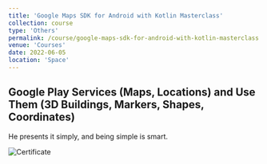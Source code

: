 ```yaml
---
title: 'Google Maps SDK for Android with Kotlin Masterclass'
collection: course
type: 'Others'
permalink: /course/google-maps-sdk-for-android-with-kotlin-masterclass
venue: 'Courses'
date: 2022-06-05
location: 'Space'
---
```


## Google Play Services (Maps, Locations) and Use Them (3D Buildings, Markers, Shapes, Coordinates)

He presents it simply, and being simple is smart.

![Certificate](https://udemy-certificate.s3.amazonaws.com/image/UC-46462193-2f7f-45d6-9331-aae353e78096.jpg?v=1629281180000)
